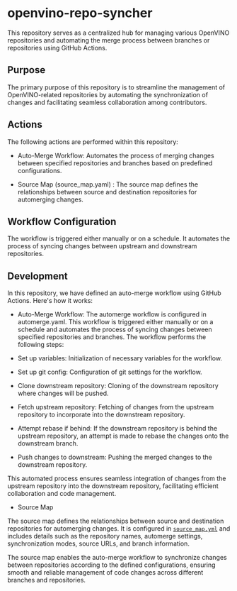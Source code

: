# openvino-repo-syncher

This repository serves as a centralized hub for managing various OpenVINO repositories and automating the merge process between branches or repositories using GitHub Actions.

## Purpose

The primary purpose of this repository is to streamline the management of OpenVINO-related repositories by automating the synchronization of changes and facilitating seamless collaboration among contributors.

## Actions 

The following actions are performed within this repository:

- Auto-Merge Workflow: Automates the process of merging changes between specified repositories and branches based on predefined configurations.

- Source Map (source_map.yaml) : The source map defines the relationships between source and destination repositories for automerging changes.

## Workflow Configuration

The workflow is triggered either manually or on a schedule. It automates the process of syncing changes between upstream and downstream repositories.

## Development
In this repository, we have defined an auto-merge workflow using GitHub Actions. Here's how it works:

- Auto-Merge Workflow: The automerge workflow is configured in automerge.yaml. This workflow is triggered either manually or on a schedule and automates the process of syncing changes between specified repositories and branches.
The workflow performs the following steps:

- Set up variables: Initialization of necessary variables for the workflow.
- Set up git config: Configuration of git settings for the workflow.
- Clone downstream repository: Cloning of the downstream repository where changes will be pushed.
- Fetch upstream repository: Fetching of changes from the upstream repository to incorporate into the downstream repository.
- Attempt rebase if behind: If the downstream repository is behind the upstream repository, an attempt is made to rebase the changes onto the       downstream branch.
- Push changes to downstream: Pushing the merged changes to the downstream repository.

This automated process ensures seamless integration of changes from the upstream repository into the downstream repository, facilitating efficient collaboration and code management.

- Source Map

The source map defines the relationships between source and destination repositories for automerging changes. It is configured in [`source_map.yml`](source_map.yml) and includes details such as the repository names, automerge settings, synchronization modes, source URLs, and branch information.

The source map enables the auto-merge workflow to synchronize changes between repositories according to the defined configurations, ensuring smooth and reliable management of code changes across different branches and repositories.